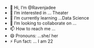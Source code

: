 - 👋 Hi, I’m @Ravenjadee
- 👀 I’m interested in ... Theater
- 🌱 I’m currently learning ...Data Science
- 💞️ I’m looking to collaborate on ...
- 📫 How to reach me ...
- 😄 Pronouns: ...she/ her
- ⚡ Fun fact: ... I am 22

<!---
Ravenjadee/Ravenjadee is a ✨ special ✨ repository because its `README.md` (this file) appears on your GitHub profile.
You can click the Preview link to take a look at your changes.
--->
